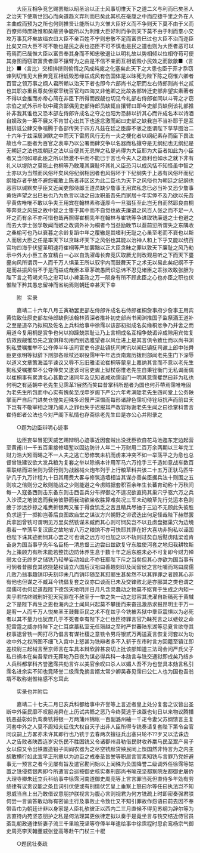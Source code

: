 <!-- { "loadSidebar": true } -->
　　大臣互相争竞乞赐罢黜以昭圣治以正士风事切惟天下之道二义与利而巳矣圣人之治天下使斯世回心而向道趋义弃利而巳矣此其机在毫厘之中而应捷千里之外在人主曲成而预为之所也何则推贤让能所以为义惟大臣好义而不争则天下莫不由于义而百僚师师庶政惟和矣蔽贤争能所以为利惟大臣好利而争则天下莫不由于利而羣小交攻万事瓦坏矣故缁衣曰大臣不亲百姓不宁则忠敬不足而富贵巳过也大臣不治而迩臣比矣又曰大臣不可不敬也是民之表也迩臣不可不慎也是民之道也则为大臣者恶可以苟焉而巳哉惟大臣以富贵奉其身而不知忠敬退让以明礼故以势相倾以位相夺苟可便其身图而窃取富贵者靡不攘臂为之由是不信不亲而互相诋毁小民效之而歙歙■〈言比〉■〈言比〉交相排挤则偷惰之风成纯庞之化塞矣此天下之大患也臣于菲才忝窃谏列切惟见大臣奔竞互相诋毁恐缘兹成风有伤国体是以昧死为陛下陈之窃惟六卿者百官之领万事之纲人君所赖以治天下者也即今六部尚书之职而左右侍郎则尚书之贰也其职亦重且尊矣但冢宰统百官均四海又非他卿之比故各部转迁吏部非望实素著者不得以会推而亦帝心简在非臣下所得而觊觎也切见今礼部右侍郎崔同以斗筲之才窃宗伯之贰外示朴耿中藏贪鄙偶见吏部侍郎员缺辄自攘臂曰即今吏部员缺例该礼部推补非我其谁也又恐本部左侍郎许成名之夺之也阳为恐赫以折其心而许成名本以诗酒自娱政务一筹不展又不肯甘心出其下也遂忿激而起曰吏部之缺我岂不当补耶于是互相排诋公肆交争喧腾于各部传笑于四方凡兹在廷之臣靡不骇之臣谓陛下孳孳图治二十六年于兹深居渊默之中而天下雷厉风行无有一夫之梗化者以纲纪素存而臣下畏法故也今二臣者为百官之表率乃以公署而肆交争以名器而私攘夺是无纲纪也无纲纪是无朝廷之法也戕朝廷之法以自便其无忌惮之私是尚得为大臣耶为大臣者如此为小臣者又当何如耶此臣之所以愤激不平而不能巳于言也今夫人之趋利也如水之就下非有礼义以堤防之莫能止也桐等乃敢蔑其廉耻坏其礼义臣恐习以成风恬不知怪虽中智之士亦以为当然而风俗坏矣风俗纪纲相因者也风俗坏于下纪纲失于上恶有风俗坏而纪纲独存者乎故不避怨辄敢上陈者非区区为此二臣也为天下之风俗也为朝廷之纪纲也恶容以缄默矣乎臣又近闻吏部侍郎王道员缺少詹事王用宾私念巳必当补又恐少詹事黄佐声望之出巳右也乃为危言以动之曰汝职虽吾先而家居十年实俸不及乃欲以先吾乎黄佐唯唯不敢以争夫王用宾在翰林素称谨厚今一旦猖狂至此岂无自而然耶良由桐等奔竞之风鼓之故中智之士堕于其中而不自觉也故夫廉退之风百人张之而不足一人坏之而有余不亦可惜也哉再照得崔桐先年在翰林与崔铣等争进取铣廉退之士也避之而去大学士张孚敬闻而嫉之改调外补为桐者今当益励晚节以葢前愆所谓失之东隅收之桑榆可也乃以衰暮之余龄复蹈中年之覆辙是其嗜利无耻之心虽至老而不衰也以斯人而居大臣之任是率天下以贪昧坏天下之风俗也其能以治神人和上下乎又能以统百官均四海乎伏望圣明速将崔桐等严加罢黜以正大臣贪昧之罪以敦天下廉耻之风乃勑示中外大小臣工各宜精白一心以自洗濯毋长奔竞庂取厥尤则改观易听之下而天下亹亹向风所谓罚一人而千万人惧圣王所以驭宇内而鼓舞天下之术无以易此矣纪纲不于是而益振风俗不于是而益成哉臣本草茅疏愚罔识忌讳不忍见诸臣之乖张故敢张胆为陛下言之苟竭犬马之忠可以小裨圣政之万一陨身有所不顾此臣之心也亦臣之职也伏惟陛下矜其愚忠留神而省纳焉则朝廷幸甚天下幸 

　　附　实录 

　　嘉靖二十六年八月壬寅勒罢吏部左侍郎许成名右侍郎崔桐詹事府少詹事王用宾黄佐致仕原吏部左侍郎缺例该翰林资深者推补初吏部尚书闻渊推国子监祭酒王道补之至是道卒乃拟桐及佐名上兵科给事中徐霈以该部初拟成名矣缘桐忿争乃并舍之而用道今复用桐是赏争也何以抑躁兢崇耻让乃上言桐成名互相争兢诟谇成隙用宾佐复仿效觊觎惟恐先之宜俱释勿用而别选雅望者以风仕进上是其言俱令致仕而以尚书渊狥私受嘱推举不公夺俸半年该司官吏令逮赴镇抚司拷讯以闻巳镇抚司谳上郎中张舜臣吏张明等狱辞下刑部各赎杖还职役霈甲午年选贡南雍历拨刑部闻老先生门下深辱以道义文章策海滥竽谏议又辱不忘旧雅讵论崔桐等蒙皇上嘉纳其言而不意以老先生狥私受嘱推举不公夺俸矣又逮该司官吏谳上狱杖窃惟老先生自秉铨衡门无私谒而偶以崔桐事有累清名心甚歉之诸同年及见知者咸劝霈诣门一明其意霈矍然曰非为私也何明之有适朝中老先生见霈革?展然而笑曰昔掌科所题者为国也何芥蔕焉霈唯唯固为老先生所包而中心实有愧矣至戊申岁阁下严公六年考满陡老先生四司堂上公务鞅掌而严自后门进矣仓惶失迎殊多迟慢严深愠而每形诸辞色霈叨侍铨垣抗声而前曰天下岂有不敬宰相之理乃阍人之罪也失于迟报耳严改容称谢老先生闻之曰徐掌科昔言崔侍郎者公法也今对严阁下私情也存斋徐老先生曰是亦公心并附录之 

　　○题为边臣辩明心迹事 

　　边臣妄举冒犯天威乞赐辩明心迹事近因套贼出没抚臣欲自花马池迤东定边起营至黄甫川一千五百里接修墙堑以固边防计人年二十万财用二百万余两期以三年完工财力浩大矧雨晹之不一人夫之逃亡恐修筑未机而虏来冲突不如一举荡平之为愈也总督曾铣建议欲大发兵粮为复套之举以除祸本计用军马六万抢手三千造如意战车数百乘联结而进坐则为营行则为战器械火炮布列于上行粮草料共该二十五万正驮马匹牛驴几于九万计程九十日其用费大畧与修筑造墙相当其谋亦善矣臣据兵法十则围之五则攻之倍则分之敌则能战之少则能避之今虏贼据套积百余年生长蕃育动称十万秋间每一入寇备西则击东备东则击西吾兵分布捍御之不遑况欲直捣其巢穴乎驱六万之兵入沙漠之地彼逸而我劳彼静而我动欲坐收胜算难矣况三军未动粮草先行兑运本色则疲于涉远抄掠之难赉折银两又罹于得食饥乏之苦且精兵尽抽于三边不无顾此失彼胜负求逞于一掷抑岂善后良图故庙堂之谋议方兴朝野之诽谤迭出何足怪哉陛下赫然罢兵拿回曾铣可谓明见万里矣然铣谋未臧而其心则可悯矣岂不以丑虏盘据巢穴为边境患若一举荡平复汉唐之故地省八万之粮饷不亦可快耶其罪在好大喜功非狥私以诬国也陛下诛其迹而悯其心罢之可也谪之远方可也加之以不轨则过矣自后黠虏陆梁谁肯奋身为国当事乎先年名臣杨一清总督三边尝曰兹欲复守东胜使河套之地归我耕牧斯为上策顾力有所未能若整饬边防休养生息于数十年之后东胜未必不可复即今财力殚弱太仓无终岁之储铣乃轻举妄动如此不亦狂耶陛下斥之当矣但其心亦欲为国当事有可悯者昔郦食其欲挠楚权请立六国后汉祖曰善趣刻印及闻留侯之言吐哺而骂曰腐儒几败乃翁事趣销印夫刻印未几而销印随至其怼郦生甚矣然不以其罪罪之者顾其心非有他也但谋之不臧耳今铣倡复套之议亦口谈而巳未及交锋败北是亦郦其之类也谓之腐儒可也何足道哉陛下德包天地明并日月凡含灵蠢动之物莫不妪育于生成之内矧一夫乎若怙终贼刑奸犯天宪罪在不赦至于一举之失一动之愆容其洗濯自新稿死于黄馘之下是陛下再生之恩也海内之士闻风兴起莫不攀援而来奋迅激昂求报昂明主于万一是宥一人而千万人悦矣圣王鼓舞臣民之术不在兹乎今铣被系狱中羣臣震惧以为必死者以其不量力也犹庶几于不死者幸有陛下之仁也臣待罪言官乃昧死言之以蝼蚁之命犯雷霆之威亦恃陛下之仁耳席藁私室无任殒越之至时严世蕃陆东湖等忌夏言欲夺其权事逮曾铣一网打尽乃倡言有谋社稷之意铣令男将银贰万两送夏言恢复河套以为功收中外之权所图不细飞入宫中上怒甚为铣辩者多不入斩于东市时言方回籍至镇江即差校尉三起械言至京师言在车具本辩欣辞甚哀切上批该部知道三法司会问严氏父子私曰祸本在矣吾辈终无葬地乃日夜为谋必得兵科一本劾言与铣交通狱即成矣乃结乡人兵科都掌科齐誉邀霈共劾言许以美官余叹曰杀人以媚人吾不为也誉具本劾言私引霈名进余实不知也竟降誉二级霈免摘言婿太常少卿吴春见霈曰公仁人也为国也吾翁壻不敢称谢惟铭感不忘耳此 

　　实录也并附后 

　　嘉靖二十七夫二月巳亥兵科都给事中齐誉等上言近者皇上处分复套之议皆出圣断中外臣民靡不叹服尧舜在上历试共鲧之恶乃今终莫逃于诛亟也旬日以来物议腾播铣恶益彰如仇鸾奏铣将银一万两蒲州锦帐一百副潞州紬一千疋令妻父苏纲馈言主复河套中外之人莫不周知夫征伐大权自天子出非人臣所得专铣奏请复套陛下第令会官同议嗣上方畧亦未许其即行也乃铣于去春两次擅征兵出塞只轮不??歹又以法诛边人之告败者陕西连岁灾伤民不胜困铣又令诸郡州县勒借民财收养羸马民至鬻产易子女以偿又令出铁置造铅子闾阎农器为之尽空铣黩贷殃民罔上悞国然非恃言为之内主胡敢横行如此宜早正刑章以为边臣之戒奉圣旨誉等职居言官素知铣与言罪乃党奸避事无一预言之者今见屡有旨及遣官勘问始以上闻殊为负国降誉二级调外任徐霈等姑置之铣侵费银两即今所遣官会巡按御史核实奏刑部尚书喻茂坚都察院左都御史屠侨大理寺卿朱廷立兵科给事中徐霈河南道御史周亮等上言言罪当死但直侍多年効有劳绩律有议贵议能之条且词引伏使或有别情伏乞皇上垂察上怒曰尔等任曰执法岂不知恩威当自上出乃敢借议意朋护朕视言为腹心言则视君为何方铣疏上时即密奏强君朕何尝一言谕答敢动称有密谕主行及事败止令致仕又不知引罪故作怨语曰前去因不奉带香巾为朝廷计非以身家是人臣礼欤彼正以西内二三月直候不得见苏纲为辞尔等为言直待内苑坚恣朋护之私是何法理其更依律定拟以奏于是竟坐言与铣交结近侍官员紊乱朝政通律斩妻子流三千里喻茂坚等夺俸半年逮给事中徐霈程时思俞鸾杨宗气御史周亮李天翰董威张登高等赴午门杖三十棍 

　　○题民壮奏疏 

